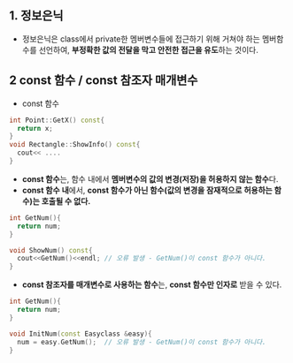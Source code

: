 ## 1. 정보은닉
- 정보은닉은 class에서 private한 멤버변수들에 접근하기 위해 거쳐야 하는 멤버함수를 선언하여, **부정확한 값의 전달을 막고 안전한 접근을 유도**하는 것이다.

## 2 const 함수 / const 참조자 매개변수
- const 함수
```cpp
int Point::GetX() const{
  return x;
}
void Rectangle::ShowInfo() const{
  cout<< ....
}
```
  - **const 함수**는, 함수 내에서 **멤버변수의 값의 변경(저장)을 허용하지 않는 함수**다.
  - **const 함수 내**에서, **const 함수가 아닌 함수(값의 변경을 잠재적으로 허용하는 함수)는 호출될 수 없다.**
```cpp
int GetNum(){
  return num;
}

void ShowNum() const{
  cout<<GetNum()<<endl; // 오류 발생 - GetNum()이 const 함수가 아니다.
}
```
  - **const 참조자를 매개변수로 사용하는 함수**는, **const 함수만 인자로** 받을 수 있다.
```cpp
int GetNum(){
  return num;
}

void InitNum(const Easyclass &easy){
  num = easy.GetNum();  // 오류 발생 - GetNum()이 const 함수가 아니다.
}
```
